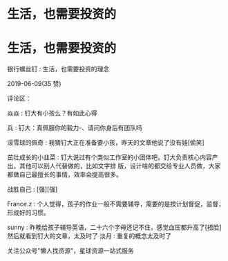 # 生活，也需要投资的

# 生活，也需要投资的

银行螺丝钉 : 生活，也需要投资的理念

2019-06-09(35 赞)

评论区：

焱焱 : 钉大有小孩么？有如此心得

兵 : 钉大：真佩服你的毅力-、请问你身后有团队吗

滚雪球的佩奇 : 我猜钉大正在准备要小孩，昨天的文章他说了没有娃[偷笑]

茁壮成长的小韭菜 : 钉大说过有个类似工作室的小团体吧，钉大负责核心内容产出，其他可以别人代替做的，比如文字排 版，设计啥的都交给专业人员做，大家都做自己最擅长的事情，效率会提高很多。

战胜自己 : [强][强]

France.z : 个人觉得，孩子的作业一般不需要辅导，需要的是按计划督促，监督，形成好的习惯。

sunny : 昨晚给孩子辅导英语，二十六个字母还记不住，感觉血压都升高了[捂脸] 然后就看到钉大的文章，太及时了 淡月 : 重复的概念太及时了

关注公众号"懒人找资源"，星球资源一站式服务